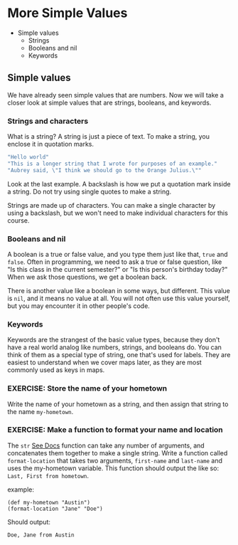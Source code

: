 More Simple Values
========================================

* Simple values
    - Strings
    - Booleans and nil
    - Keywords

## Simple values

We have already seen simple values that are numbers.  Now we will take a closer look at simple values that are strings, booleans, and keywords.

### Strings and characters

What is a string? A string is just a piece of text. To make a string, you enclose it in quotation marks.

```clj
"Hello world"
"This is a longer string that I wrote for purposes of an example."
"Aubrey said, \"I think we should go to the Orange Julius.\""
```

Look at the last example. A backslash is how we put a quotation mark inside a string. Do not try using single quotes to make a string.

Strings are made up of characters. You can make a single character by using a backslash, but we won't need to make individual characters for this course.

### Booleans and nil

A boolean is a true or false value, and you type them just like that, `true` and `false`. Often in programming, we need to ask a true or false question, like "Is this class in the current semester?" or "Is this person's birthday today?" When we ask those questions, we get a boolean back.

There is another value like a boolean in some ways, but different. This value is `nil`, and it means no value at all. You will not often use this value yourself, but you may encounter it in other people's code.

### Keywords

Keywords are the strangest of the basic value types, because they don't have a real world analog like numbers, strings, and booleans do. You can think of them as a special type of string, one that's used for labels. They are easiest to understand when we cover maps later, as they are most commonly used as keys in maps.

### EXERCISE: Store the name of your hometown

Write the name of your hometown as a string, and then assign that string to the name `my-hometown`.

### EXERCISE: Make a function to format your name and location

The `str` [See Docs](http://clojuredocs.org/clojure_core/clojure.core/str) function can take any number of arguments, and concatenates them together to make a single string. Write a function called `format-location` that takes two arguments, `first-name` and `last-name` and uses the my-hometown variable. This function should output the like so: `Last, First from hometown`. 

example:
```
(def my-hometown "Austin")
(format-location "Jane" "Doe")    
```
Should output:

```
Doe, Jane from Austin
```

